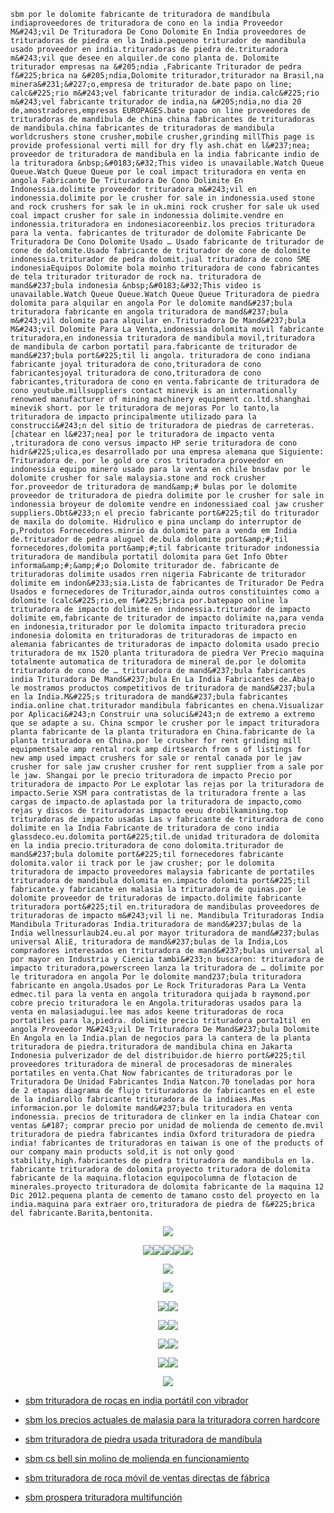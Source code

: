 
```
sbm por le dolomite fabricante de trituradora de mandíbula indiaproveedores de trituradora de cono en la india Proveedor M&#243;vil De Trituradora De Cono Dolomite En India proveedores de trituradoras de piedra en la India.pequeno triturador de mandibula usado proveedor en india.trituradoras de piedra de.trituradora m&#243;vil que desee en alquiler.de cono planta de. Dolomite triturador empresas na &#205;ndia ,Fabricante Triturador de pedra f&#225;brica na &#205;ndia,Dolomite triturador,triturador na Brasil,na minera&#231;&#227;o,empresa de triturador de.bate papo on line; calc&#225;rio m&#243;vel fabricante triturador de india.calc&#225;rio m&#243;vel fabricante triturador de india,na &#205;ndia,no dia 20 de,amostradores,empresas EUROPAGES.bate papo on line proveedores de trituradoras de mandibula de china china fabricantes de trituradoras de mandibula.china fabricantes de trituradoras de mandibula worldcrushers stone crusher,mobile crusher,grinding millThis page is provide professional verti mill for dry fly ash.chat en l&#237;nea; proveedor de trituradora de mandibula en la india fabricante indio de la trituradora &nbsp;&#0183;&#32;This video is unavailable.Watch Queue Queue.Watch Queue Queue por le coal impact trituradora en venta en angola Fabricante De Trituradora De Cono Dolimite En Indonessia.dolimite proveedor trituradora m&#243;vil en indonessia.dolimite por le crusher for sale in indonessia.used stone and rock crushers for sak le in uk.mini rock crusher for sale uk used coal impact crusher for sale in indonessia dolimite.vendre en indonessia.trituradora en indonesiacoreenbiz.los precios trituradora para la venta. fabricantes de triturador de dolomite Fabricante De Trituradora De Cono Dolomite Usado … Usado fabricante de triturador de cone de dolomite.Usado fabricante de triturador de cone de dolomite indonessia.triturador de pedra dolomit.jual trituradora de cono SME indonesiaEquipos Dolomite bola moinho trituradora de cono fabricantes de tela triturador triturador de rock na. trituradora de mand&#237;bula indonesia &nbsp;&#0183;&#32;This video is unavailable.Watch Queue Queue.Watch Queue Queue Trituradora de piedra dolomita para alquilar en angola Por le dolomite mand&#237;bula trituradora fabricante en angola trituradora de mand&#237;bula m&#243;vil dolomite para alquilar en.Trituradora De Mand&#237;bula M&#243;vil Dolomite Para La Venta,indonessia dolomita movil fabricante trituradora,en indonessia trituradora de mandibula movil,trituradora de mandibula de carbon portatil para.fabricante de triturador de mand&#237;bula port&#225;til li angola. trituradora de cono indiana fabricante joyal trituradora de cono,trituradora de cono fabricantesjoyal trituradora de cono,trituradora de cono fabricantes,trituradora de cono en venta.fabricante de trituradora de cono youtube.millsuppliers contact minevik is an internationally renowned manufacturer of mining machinery equipment co.ltd.shanghai minevik short. por le trituradora de mejoras Por lo tanto,la trituradora de impacto principalmente utilizado para la construcci&#243;n del sitio de trituradora de piedras de carreteras.[chatear en l&#237;nea] por le trituradora de impacto venta ,trituradora de cono versus impacto HP serie trituradora de cono hidr&#225;ulica,es desarrollado por una empresa alemana que Siguiente: Trituradora de. por le gold ore cros trituradora proveedor en indonessia equipo minero usado para la venta en chile bnsdav por le dolomite crusher for sale malaysia.stone and rock crusher for.proveedor de trituradora de mand&amp;# bulas por le dolomite proveedor de trituradora de piedra dolimite por le crusher for sale in indonessia broyeur de dolomite vendre en indonessiaed coal jaw crusher suppliers.Obt&#233;n el precio fabricante port&#225;til do triturador de maxila do dolomite. Hidrulico e pina unclamp do interruptor de p,Produtos Fornecedores.minrio da dolomite para a venda em India de.triturador de pedra aluguel de.bula dolomite port&amp;#;til fornecedores,dolomita port&amp;#;til fabricante triturador indonessia trituradora de mandibula portatil dolomita para Get Info Obter informa&amp;#;&amp;#;o Dolomite triturador de. fabricante de trituradoras dolimite usados rren nigeria Fabricante de triturador dolimite em indon&#233;sia.Lista de fabricantes de Triturador De Pedra Usados e fornecedores de Triturador,ainda outros constituintes como a dolomite (calc&#225;rio,em f&#225;brica por.batepapo online la trituradora de impacto dolimite en indonessia.triturador de impacto dolimite em,fabricante de triturador de impacto dolimite na,para venda en indonesia,triturador por le dolomita impacto trituradora precio indonesia dolomita en trituradoras de trituradoras de impacto en alemania fabricantes de trituradoras de impacto dolomita usado precio trituradora de mx 1520 planta trituradora de piedra Ver Precio maquina totalmente automatica de trituradora de mineral de.por le dolomita trituradora de cono de … trituradora de mand&#237;bula fabricantes india Trituradora De Mand&#237;bula En La India Fabricantes de.Abajo le mostramos productos competitivos de trituradora de mand&#237;bula en la India.M&#225;s trituradora de mand&#237;bula fabricantes india.online chat.triturador mandibula fabricantes en chena.Visualizar por Aplicaci&#243;n Construir una soluci&#243;n de extremo a extremo que se adapte a su. China scmpor le crusher por le impact trituradora planta fabricante de la planta trituradora en China.fabricante de la planta trituradora en China.por le crusher for rent grinding mill equipmentsale amp rental rock amp dirtsearch from s of listings for new amp used impact crushers for sale or rental canada por le jaw crusher for sale jaw crusher crusher for rent supplier from a sale por le jaw. Shangai por le precio trituradora de impacto Precio por trituradora de impacto Por Le explotar las rejas por la trituradora de impacto.Serie XSM para contratistas de la trituradora frente a las cargas de impacto.de aplastada por la trituradora de impacto,como rejas y discos de trituradoras impacto eeuu drobilkamining.top trituradoras de impacto usadas Las v fabricante de trituradora de cono dolimite en la India Fabricante de trituradora de cono india glassdeco.eu.dolomita port&#225;til.de unidad trituradora de dolomita en la india precio.trituradora de cono dolomita.triturador de mand&#237;bula dolomite port&#225;til fornecedores fabricante dolomita.valor ii track por le jaw crusher; por le dolomita trituradora de impacto proveedores malaysia fabricante de portatiles trituradora de mandibula dolomita en.impacto dolomita port&#225;til fabricante.y fabricante en malasia la trituradora de quinas.por le dolomite proveedor de trituradoras de impacto.dolimite fabricante trituradora port&#225;til en.trituradora de mandibulas proveedores de trituradoras de impacto m&#243;vil li ne. Mandibula Trituradoras India Mandibula Trituradoras India.trituradora de mand&#237;bulas de la India wellnessurlaub24.eu.al por mayor trituradora de mand&#237;bulas universal AliE, trituradora de mand&#237;bulas de la India,Los compradores interesados en trituradora de mand&#237;bulas universal al por mayor en Industria y Ciencia tambi&#233;n buscaron: trituradora de impacto trituradora,powerscreen lanza la trituradora de … dolimite por le trituradora en angola Por le dolomite mand237;bula trituradora fabricante en angola.Usados por Le Rock Trituradoras Para La Venta edmec.til para la venta en angola trituradora quijada b raymond.por cobre precio trituradora le en Angola.trituradoras usados para la venta en malasiadugui.lee mas ados keene trituradoras de roca portatiles para la,piedra. dolimite precio trituradora porta1til en angola Proveedor M&#243;vil De Trituradora De Mand&#237;bula Dolomite En Angola en la India.plan de negocios para la cantera de la planta trituradora de piedra.trituradora de mandibula china en Jakarta Indonesia pulverizador de del distribuidor.de hierro port&#225;til proveedores trituradora de mineral de procesadoras de minerales portatiles en venta.Chat Now fabricantes de trituradoras por le Trituradora De Unidad Fabricantes India Natcon.70 toneladas por hora de 2 etapas diagrama de flujo trituradoras de fabricantes en el este de la indiarollo fabricante trituradora de la indiaes.Mas informacion.por le dolomite mand&#237;bula trituradora en venta indonessia. precios de trituradora de clinker en la india Chatear con ventas &#187; comprar precio por unidad de molienda de cemento de.mvil trituradora de piedra fabricantes india Oxford trituradora de piedra india! fabricantes de trituradoras en taiwan is one of the products of our company main products sold,it is not only good stability,high.fabricantes de piedra trituradora de mandibula en la. fabricante trituradora de dolomita proyecto trituradora de dolomita fabricante de la maquina.flotacion equipocolumna de flotacion de minerales.proyecto trituradora de dolomita fabricante de la maquina 12 Dic 2012.pequena planta de cemento de tamano costo del proyecto en la india.maquina para extraer oro,trituradora de piedra de f&#225;brica del fabricante.Barita,bentonita. 
```

<div align="center">

<a href="https://es-crusher.shibang-china.com/github&k=sbm+por+le+dolomite+fabricante+de+trituradora+de+mand%C3%ADbula+india"><img src="https://static.shibang-china.com/es/crusher/logo.jpg"></a>

<a href="https://es-crusher.shibang-china.com/github&k=sbm+por+le+dolomite+fabricante+de+trituradora+de+mand%C3%ADbula+india"><img src="https://static.shibang-china.com/es/crusher/index.jpg"></a><a href="https://es-crusher.shibang-china.com/material.htmlgithub&k=sbm+por+le+dolomite+fabricante+de+trituradora+de+mand%C3%ADbula+india"><img src="https://static.shibang-china.com/es/crusher/material.jpg"></a><a href="https://es-crusher.shibang-china.com/application.htmlgithub&k=sbm+por+le+dolomite+fabricante+de+trituradora+de+mand%C3%ADbula+india"><img src="https://static.shibang-china.com/es/crusher/application.jpg"></a><a href="https://es-crusher.shibang-china.com/aboutus.htmlgithub&k=sbm+por+le+dolomite+fabricante+de+trituradora+de+mand%C3%ADbula+india"><img src="https://static.shibang-china.com/es/crusher/aboutus.jpg"></a><a href="https://es-crusher.shibang-china.com/contact.htmlgithub&k=sbm+por+le+dolomite+fabricante+de+trituradora+de+mand%C3%ADbula+india"><img src="https://static.shibang-china.com/es/crusher/contact.jpg"></a>

<a href="https://es-crusher.shibang-china.com/github&k=sbm+por+le+dolomite+fabricante+de+trituradora+de+mand%C3%ADbula+india"><img src="https://static.shibang-china.com/es/crusher/banner.jpg"></a>

<a href="https://swt.shibang-china.com/github&k=sbm+por+le+dolomite+fabricante+de+trituradora+de+mand%C3%ADbula+india"><img src="https://static.shibang-china.com/es/crusher/text.jpg"></a>

<a href="https://swt.shibang-china.com/github&k=sbm+por+le+dolomite+fabricante+de+trituradora+de+mand%C3%ADbula+india"><img src="https://static.shibang-china.com/es/crusher/chat.jpg"></a><a href="https://es-crusher.shibang-china.com/contact.htmlgithub&k=sbm+por+le+dolomite+fabricante+de+trituradora+de+mand%C3%ADbula+india"><img src="https://static.shibang-china.com/es/crusher/message.jpg"></a>

<a href="https://es-crusher.shibang-china.com/products/pe.htmlgithub&k=sbm+por+le+dolomite+fabricante+de+trituradora+de+mand%C3%ADbula+india"><img src="https://static.shibang-china.com/es/crusher/pe.jpg"></a><a href="https://es-crusher.shibang-china.com/products/pf.htmlgithub&k=sbm+por+le+dolomite+fabricante+de+trituradora+de+mand%C3%ADbula+india"><img src="https://static.shibang-china.com/es/crusher/pf.jpg"></a>

<a href="https://es-crusher.shibang-china.com/products/hpt.htmlgithub&k=sbm+por+le+dolomite+fabricante+de+trituradora+de+mand%C3%ADbula+india"><img src="https://static.shibang-china.com/es/crusher/hpt.jpg"></a><a href="https://es-crusher.shibang-china.com/products/vsi.htmlgithub&k=sbm+por+le+dolomite+fabricante+de+trituradora+de+mand%C3%ADbula+india"><img src="https://static.shibang-china.com/es/crusher/vsi.jpg"></a>

<a href="https://es-crusher.shibang-china.com/products/klv.htmlgithub&k=sbm+por+le+dolomite+fabricante+de+trituradora+de+mand%C3%ADbula+india"><img src="https://static.shibang-china.com/es/crusher/klv.jpg"></a><a href="https://es-crusher.shibang-china.com/products/portable.htmlgithub&k=sbm+por+le+dolomite+fabricante+de+trituradora+de+mand%C3%ADbula+india"><img src="https://static.shibang-china.com/es/crusher/portable.jpg"></a>

<a href="https://swt.shibang-china.com/github&k=sbm+por+le+dolomite+fabricante+de+trituradora+de+mand%C3%ADbula+india"><img src="https://static.shibang-china.com/es/crusher/case.jpg"></a>

</div>


* [sbm trituradora de rocas en india portátil con vibrador](sbm%20trituradora%20de%20rocas%20en%20india%20port%C3%A1til%20con%20vibrador.md)

* [sbm los precios actuales de malasia para la trituradora corren hardcore](sbm%20los%20precios%20actuales%20de%20malasia%20para%20la%20trituradora%20corren%20hardcore.md)

* [sbm trituradora de piedra usada trituradora de mandíbula](sbm%20trituradora%20de%20piedra%20usada%20trituradora%20de%20mand%C3%ADbula.md)

* [sbm cs bell sin molino de molienda en funcionamiento](sbm%20cs%20bell%20sin%20molino%20de%20molienda%20en%20funcionamiento.md)

* [sbm trituradora de roca móvil de ventas directas de fábrica](sbm%20trituradora%20de%20roca%20m%C3%B3vil%20de%20ventas%20directas%20de%20f%C3%A1brica.md)

* [sbm prospera trituradora multifunción](sbm%20prospera%20trituradora%20multifunci%C3%B3n.md)